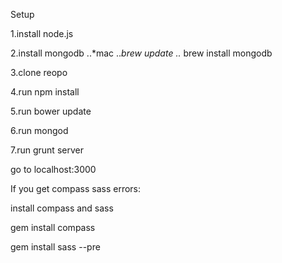 Setup

1.install node.js

2.install mongodb ..*mac ..*brew update ..* brew install mongodb

3.clone reopo

4.run npm install

5.run bower update

6.run mongod

7.run grunt server

go to localhost:3000

If you get compass sass errors:

install compass and sass

gem install compass

gem install sass --pre